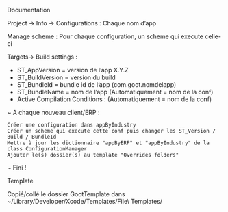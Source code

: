 
Documentation

Project -> Info -> Configurations :
Chaque nom d’app

Manage scheme :
Pour chaque configuration, un scheme qui execute celle-ci

Targets-> Build settings :
- ST_AppVersion = version de l’app X.Y.Z
- ST_BuildVersion = version du build
- ST_BundleId = bundle id de l’app (com.goot.nomdelapp)
- ST_BundleName = nom de l’app (Automatiquement = nom de la conf)
- Active Compilation Conditions : (Automatiquement = nom de la conf)


~ A chaque nouveau client/ERP : 

    Créer une configuration dans appByIndustry
    Créer un scheme qui execute cette conf puis changer les ST_Version / Build / BundleId
    Mettre à jour les dictionnaire "appByERP" et "appByIndustry" de la class ConfigurationManager
    Ajouter le(s) dossier(s) au template "Overrides folders"

~ Fini !




Template

Copié/collé le dossier GootTemplate dans ~/Library/Developer/Xcode/Templates/File\ Templates/

